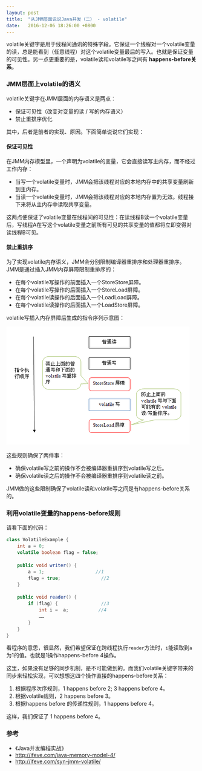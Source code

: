 ```yaml
---
layout: post
title:  "从JMM层面说说Java并发（二） - volatile"
date:   2016-12-06 18:26:00 +0800
---
```


volatile关键字是用于线程间通讯的特殊字段。它保证一个线程对一个volatile变量的读，总是能看到（任意线程）对这个volatile变量最后的写入。也就是保证变量的可见性。另一点更重要的是，volatile读和volatile写之间有 **happens-before关系**。

### JMM层面上volatile的语义

volatile关键字在JMM层面的内存语义是两点：

- 保证可见性（改变对变量的读 / 写的内存语义）
- 禁止重排序优化

其中，后者是前者的实现、原因。下面简单说说它们实现：

#### 保证可见性

在JMM内存模型里，一个声明为volatile的变量，它会直接读写主内存，而不经过工作内存：

- 当写一个volatile变量时，JMM会把该线程对应的本地内存中的共享变量刷新到主内存。
- 当读一个volatile变量时，JMM会把该线程对应的本地内存置为无效。线程接下来将从主内存中读取共享变量。

这两点便保证了volatile变量在线程间的可见性：在读线程B读一个volatile变量后，写线程A在写这个volatile变量之前所有可见的共享变量的值都将立即变得对读线程B可见。

#### 禁止重排序

为了实现volatile内存语义，JMM会分别限制编译器重排序和处理器重排序。JMM是通过插入JMM内存屏障限制重排序的：

- 在每个volatile写操作的前面插入一个StoreStore屏障。
- 在每个volatile写操作的后面插入一个StoreLoad屏障。
- 在每个volatile读操作的后面插入一个LoadLoad屏障。
- 在每个volatile读操作的后面插入一个LoadStore屏障。

volatile写插入内存屏障后生成的指令序列示意图：

![Alt](/images/4.png)

这些规则确保了两件事：

- 确保volatile写之前的操作不会被编译器重排序到volatile写之后。
- 确保volatile读之后的操作不会被编译器重排序到volatile读之前。

JMM做的这些限制确保了volatile读和volatile写之间是有happens-before关系的。

### 利用volatile变量的happens-before规则

请看下面的代码：

~~~ java
class VolatileExample {
    int a = 0;
    volatile boolean flag = false;

    public void writer() {
        a = 1;                   //1
        flag = true;               //2
    }

    public void reader() {
        if (flag) {                //3
            int i =  a;           //4
            ……
        }
    }
}
~~~

看程序的意思，很显然，我们希望保证在跨线程执行`reader`方法时，`i`能读取到`a`为1的值。也就是1操作happens-before 4操作。

这里，如果没有足够的同步机制，是不可能做到的。而我们volatile关键字带来的同步来轻松实现，可以想想这四个操作直接的happens-before关系：

1. 根据程序次序规则，1 happens before 2; 3 happens before 4。
2. 根据volatile规则，2 happens before 3。
3. 根据happens before 的传递性规则，1 happens before 4。

这样，我们保证了 1 happens before 4。

### 参考

- 《Java并发编程实战》
- http://ifeve.com/java-memory-model-4/
- http://ifeve.com/syn-jmm-volatile/
